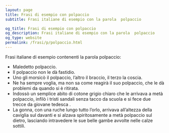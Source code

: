 ```yaml
---
layout: page
title: Frasi di esempio con polpaccio 
subtitle: Frasi italiane di esempio con la parola  polpaccio

og_title: Frasi di esempio con polpaccio 
og_description: Frasi italiane di esempio con la parola  polpaccio
og_type: website
permalink: /frasi/p/polpaccio.html
---
```


Frasi italiane di esempio contenenti la parola polpaccio:


- Maledetto polpaccio.
- Il polpaccio non le dà fastidio.
- Uno gli morsicò il polpaccio, l’altro il braccio, il terzo la coscia.
- Ne ha sempre voglia, ma non sa come reagirà il suo polpaccio, che le dà problemi da quando si è ritirata.
- Indossò un semplice abito di cotone grigio chiaro che le arrivava a metà polpaccio, infilò i tristi sandali senza tacco da scuola e si fece due trecce da giovane tedesca .
- La gonna, con una ruche lungo tutto l’orlo, arrivava all’altezza della caviglia sul davanti e si alzava spiritosamente a metà polpaccio sul dietro, lasciando intravedere le sue belle gambe avvolte nelle calze sottili.
